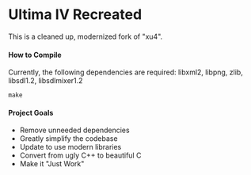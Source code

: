 # Ultima IV Recreated

This is a cleaned up, modernized fork of "xu4".

#### How to Compile
Currently, the following dependencies are required:
libxml2, libpng, zlib, libsdl1.2, libsdlmixer1.2
```
make
```

#### Project Goals
* Remove unneeded dependencies
* Greatly simplify the codebase
* Update to use modern libraries
* Convert from ugly C++ to beautiful C
* Make it "Just Work"
